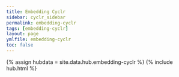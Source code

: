 ```yaml
---
title: Embedding Cyclr
sidebar: cyclr_sidebar
permalink: embedding-cyclr
tags: [embedding-cyclr]
layout: page
ymlfile: embedding-cyclr
toc: false
---
```

{% assign hubdata = site.data.hub.embedding-cyclr %}
{% include hub.html %}  